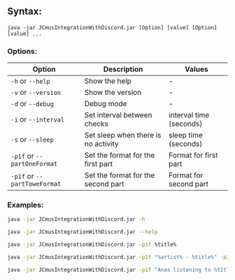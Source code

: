 ## Syntax:
`java -jar JCmusIntegrationWithDiscord.jar [Option] [value] [Option] [value] ...`

### Options:
| Option                       | Description                         | Values                  |
|------------------------------|-------------------------------------|-------------------------|
| `-h` or `--help`             | Show the help                       | -                       |
 | `-v` or `--version`          | Show the version                    | -                       |
 | `-d` or `--debug`            | Debug mode                          | -                       |
 | `-i` or `--interval`         | Set interval between checks         | interval time (seconds) |
| `-s` or `--sleep`            | Set sleep when there is no activity | sleep time (seconds)    |
| `-p1f` or `--partOneFormat`  | Set the format for the first part   | Format for first part   |
| `-p1f` or `--partToweFormat` | Set the format for the second part  | Format for second part  |


### Examples:
```bash
java -jar JCmusIntegrationWithDiscord.jar -h
```
```bash
java -jar JCmusIntegrationWithDiscord.jar --help
```

```bash
java -jar JCmusIntegrationWithDiscord.jar -p1f %title%
```

```bash
java -jar JCmusIntegrationWithDiscord.jar -p1f "%artist% - %title%" -p2f "%artist% - %title%"
```

```bash
java -jar JCmusIntegrationWithDiscord.jar -p1f "Anas listening to %title%" -p2f "From %artist%"
```
